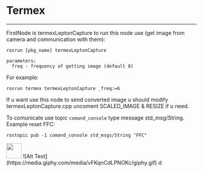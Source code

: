 # Termex


---
FirstNode is termexLeptonCapture to run this node use (get image from camera and communication with them):
```
rosrun [pkg_name] termexLeptonCapture 

parameters:
  freq - frequency of getting image (default 8)
```
For example:
```
rosrun termex termexLeptonCapture _freq:=6
```

If u want use this node to send converted image u should modify termexLeptonCapture.cpp uncoment SCALED_IMAGE & RESIZE if u need.

To comunicate use topic `comand_console` type message std_msg/String. 
Example reset FFC: 
```
rostopic pub -1 comand_console std_msgs/String "FFC"
```
<img src="https://s6.gifyu.com/images/gif_30_6_8.gif" width="40" height="40" />
![Alt Text](https://media.giphy.com/media/vFKqnCdLPNOKc/giphy.gif)
d
